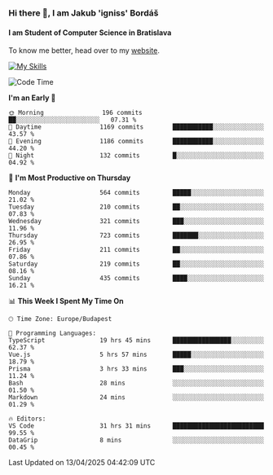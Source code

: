 ### Hi there 👋, I am Jakub 'igniss' Bordáš

#### I am Student of Computer Science in Bratislava
To know me better, head over to my [website](https://bordas.sk).

[![My Skills](https://skillicons.dev/icons?i=js,typescript,html,css,figma,svelte,vue,next,postgresql,nest,express,nodejs)](https://bordas.sk)


<!--START_SECTION:waka-->
![Code Time](http://img.shields.io/badge/Code%20Time-1%2C830%20hrs%2023%20mins-blue)

**I'm an Early 🐤** 

```text
🌞 Morning                196 commits         ██░░░░░░░░░░░░░░░░░░░░░░░   07.31 % 
🌆 Daytime                1169 commits        ███████████░░░░░░░░░░░░░░   43.57 % 
🌃 Evening                1186 commits        ███████████░░░░░░░░░░░░░░   44.20 % 
🌙 Night                  132 commits         █░░░░░░░░░░░░░░░░░░░░░░░░   04.92 % 
```
📅 **I'm Most Productive on Thursday** 

```text
Monday                   564 commits         █████░░░░░░░░░░░░░░░░░░░░   21.02 % 
Tuesday                  210 commits         ██░░░░░░░░░░░░░░░░░░░░░░░   07.83 % 
Wednesday                321 commits         ███░░░░░░░░░░░░░░░░░░░░░░   11.96 % 
Thursday                 723 commits         ███████░░░░░░░░░░░░░░░░░░   26.95 % 
Friday                   211 commits         ██░░░░░░░░░░░░░░░░░░░░░░░   07.86 % 
Saturday                 219 commits         ██░░░░░░░░░░░░░░░░░░░░░░░   08.16 % 
Sunday                   435 commits         ████░░░░░░░░░░░░░░░░░░░░░   16.21 % 
```


📊 **This Week I Spent My Time On** 

```text
🕑︎ Time Zone: Europe/Budapest

💬 Programming Languages: 
TypeScript               19 hrs 45 mins      ████████████████░░░░░░░░░   62.37 % 
Vue.js                   5 hrs 57 mins       █████░░░░░░░░░░░░░░░░░░░░   18.79 % 
Prisma                   3 hrs 33 mins       ███░░░░░░░░░░░░░░░░░░░░░░   11.24 % 
Bash                     28 mins             ░░░░░░░░░░░░░░░░░░░░░░░░░   01.50 % 
Markdown                 24 mins             ░░░░░░░░░░░░░░░░░░░░░░░░░   01.29 % 

🔥 Editors: 
VS Code                  31 hrs 31 mins      █████████████████████████   99.55 % 
DataGrip                 8 mins              ░░░░░░░░░░░░░░░░░░░░░░░░░   00.45 % 
```


 Last Updated on 13/04/2025 04:42:09 UTC
<!--END_SECTION:waka-->
